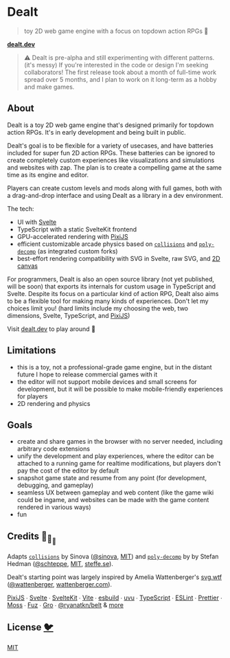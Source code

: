 # Dealt

> toy 2D web game engine with a focus on topdown action RPGs 🔮

[**dealt.dev**](https://www.dealt.dev/)

> ⚠️ Dealt is pre-alpha and still experimenting with different patterns. (it's messy)
> If you're interested in the code or design I'm seeking collaborators!
> The first release took about a month of full-time work spread over 5 months,
> and I plan to work on it long-term as a hobby and make games.

## About

Dealt is a toy 2D web game engine that's designed primarily for topdown action RPGs.
It's in early development and being built in public.

Dealt's goal is to be flexible for a variety of usecases,
and have batteries included for super fun 2D action RPGs.
These batteries can be ignored to create completely custom experiences
like visualizations and simulations and websites with zap.
The plan is to create a compelling game at the same time as its engine and editor.

Players can create custom levels and mods along with full games,
both with a drag-and-drop interface and using Dealt as a library in a dev environment.

The tech:

- UI with [Svelte](https://github.com/sveltejs/svelte)
- TypeScript with a static SvelteKit frontend
- GPU-accelerated rendering with [PixiJS](https://github.com/pixijs/pixijs)
- efficient customizable arcade physics
  based on [`collisions`](https://github.com/sinova/collisions)
  and [`poly-decomp`](https://github.com/schteppe/poly-decomp.js)
  (as integrated custom forks)
- best-effort rendering compatibility with SVG in Svelte, raw SVG, and
  [2D canvas](https://developer.mozilla.org/en-US/docs/Web/API/CanvasRenderingContext2D)

For programmers, Dealt is also an open source library (not yet published, will be soon)
that exports its internals for custom usage in TypeScript and Svelte.
Despite its focus on a particular kind of action RPG,
Dealt also aims to be a flexible tool for making many kinds of experiences.
Don't let my choices limit you!
(hard limits include my choosing the web, two dimensions,
Svelte, TypeScript, and <a href="https://pixijs.com/">PixiJS</a>)

Visit [dealt.dev](https://www.dealt.dev/) to play around 🔮

## Limitations

- this is a toy, not a professional-grade game engine,
  but in the distant future I hope to release commercial games with it
- the editor will not support mobile devices and small screens for development,
  but it will be possible to make mobile-friendly experiences for players
- 2D rendering and physics

## Goals

- create and share games in the browser with no server needed,
  including arbitrary code extensions
- unify the development and play experiences,
  where the editor can be attached to a running game for realtime modifications,
  but players don't pay the cost of the editor by default
- snapshot game state and resume from any point (for development, debugging, and gameplay)
- seamless UX between gameplay and web content (like the game wiki could be ingame,
  and websites can be made with the game content rendered in various ways)
- fun

## Credits 🐢<sub>🐢</sub><sub><sub>🐢</sub></sub>

Adapts [`collisions`](https://github.com/sinova/collisions)
by Sinova ([@sinova](https://github.com/sinova),
[MIT](https://github.com/Sinova/Collisions/blob/master/LICENSE))
and [`poly-decomp`](https://github.com/schteppe/poly-decomp.js) by
by Stefan Hedman ([@schteppe](https://github.com/schteppe),
[MIT](https://github.com/schteppe/poly-decomp.js/blob/master/LICENSE),
[steffe.se](https://steffe.se)).

Dealt's starting point was largely inspired by Amelia Wattenberger's
[svg.wtf](https://svg.wtf/)
([@wattenberger](https://github.com/wattenberger), [wattenberger.com](https://wattenberger.com/)).

[PixiJS](https://github.com/pixijs/pixijs) ∙
[Svelte](https://github.com/sveltejs/svelte) ∙
[SvelteKit](https://github.com/sveltejs/kit) ∙
[Vite](https://github.com/vitejs/vite) ∙
[esbuild](https://github.com/evanw/esbuild) ∙
[uvu](https://github.com/lukeed/uvu) ∙
[TypeScript](https://github.com/microsoft/TypeScript) ∙
[ESLint](https://github.com/eslint/eslint) ∙
[Prettier](https://github.com/prettier/prettier) ∙
[Moss](https://github.com/ryanatkn/moss) ∙
[Fuz](https://github.com/ryanatkn/fuz) ∙
[Gro](https://github.com/ryanatkn/gro) ∙
[@ryanatkn/belt](https://github.com/ryanatkn/belt)
& [more](package.json)

## License [🐦](https://wikipedia.org/wiki/Free_and_open-source_software)

[MIT](LICENSE)
